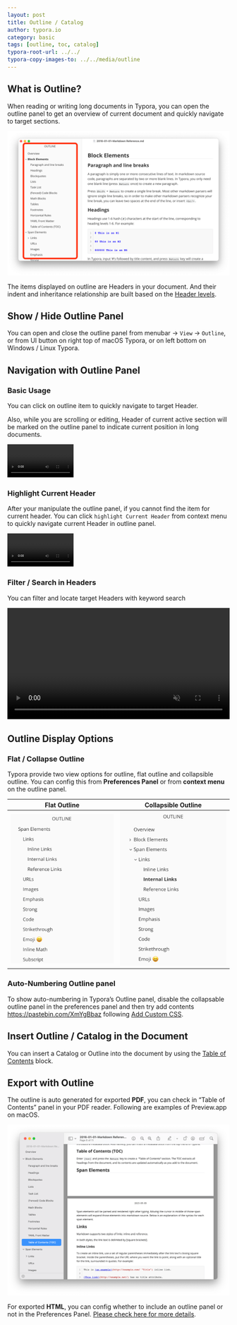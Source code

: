 ```yaml
---
layout: post
title: Outline / Catalog
author: typora.io
category: basic
tags: [outline, toc, catalog]
typora-root-url: ../../
typora-copy-images-to: ../../media/outline
---
```


## What is Outline?

When reading or writing long documents in Typora, you can open the outline panel to get an overview of current document and quickly navigate to target sections.

<img src="/media/outline/Screenshot 2023-05-08 at 23.12.26.png" alt="Screenshot 2023-05-08 at 23.12.26" style="zoom:50%;" />

The items displayed on outline are Headers in your document. And their indent and inheritance relationship are built based on the [Header levels](/Markdown-Reference/#Headers).

## Show / Hide Outline Panel

You can open and close the outline panel from menubar → `View` → `Outline`, or from UI button on right top of macOS Typora, or on left bottom on Windows / Linux Typora.

## Navigation with Outline Panel

### Basic Usage

You can click on outline item to quickly navigate to target Header.

Also, while you are scrolling or editing, Header of current active section will be marked on the outline panel to indicate current position in long documents.

<video src="/media/outline/outline.mp4" autoplay loop style="zoom:50%"></video>

### Highlight Current Header

After your manipulate the outline panel, if you cannot find the item for current header. You can click `highlight Current Header` from context menu to quickly navigate current Header in outline panel.

<video src="/media/outline/highlight-outline.mp4" autoplay loop style="zoom:50%"></video>

### Filter / Search in Headers

You can filter and locate target Headers with keyword search

<video src="/media/outline/outline-filter.mp4" preload="auto" autoplay="autoplay" style="width: 100%;" muted="muted" loop></video>

## Outline Display Options

### Flat  / Collapse Outline

Typora provide two view options for outline, flat outline and collapsible outline. You can config this from **Preferences Panel** or from **context menu** on the outline panel.

| Flat Outline                                                 | Collapsible Outline                                          |
| ------------------------------------------------------------ | ------------------------------------------------------------ |
| <img src="/media/outline/Screenshot 2023-05-09 at 11.10.38.png" alt="Screenshot 2023-05-09 at 11.10.38" style="zoom:50%;" /> | <img src="/media/outline/Screenshot 2023-05-09 at 11.10.02.png" alt="Screenshot 2023-05-09 at 11.10.02" style="zoom:50%;" /> |

### Auto-Numbering Outline panel

To show auto-numbering in Typora’s Outline panel, disable the collapsable outline panel in the preferences panel and then try add contents https://pastebin.com/XmYgBbaz following  [Add Custom CSS](/Add-Custom-CSS/).

## Insert Outline / Catalog in the Document

You can insert a Catalog or Outline into the document by using the [Table of Contents](/TOC) block.

## Export with Outline

The outline is auto generated for exported **PDF**, you can check in “Table of Contents” panel in your PDF reader. Following are examples of Preview.app on macOS.

<img src="/media/outline/Screenshot 2023-05-09 at 11.28.04.png" alt="Screenshot 2023-05-09 at 11.28.04" style="zoom:50%;" />

For exported **HTML**, you can config whether to include an outline panel or not in the Preferences Panel. [Please check here for more details](Export/#outline).

